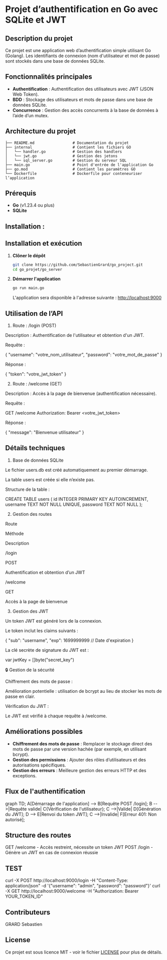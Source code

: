 # Projet d’authentification en Go avec SQLite et JWT

## Description du projet
Ce projet est une application web d’authentification simple utilisant Go (Golang). Les identifiants de connexion (nom d'utilisateur et mot de passe) sont stockés dans une base de données SQLite.

## Fonctionnalités principales
- **Authentification** : Authentification des utilisateurs avec JWT (JSON Web Token).
- **BDD** : Stockage des utilisateurs et mots de passe dans une base de données SQLite.
- **Concurrence** : Gestion des accès concurrents à la base de données à l’aide d’un mutex.

## Architecture du projet
```plaintext
├── README.md                 # Documentation du projet
├── internal                  # Contient les fichiers GO
│   └── handler.go            # Gestion des handlers
│   └── jwt.go                # Gestion des jetons
│   └── sql_server.go         # Gestion du serveur SQL
├── main.go                   # Point d'entrée de l'application Go
├── go.mod                    # Contient les paramètres GO
└── Dockerfile                # Dockerfile pour conteneuriser l’application
```

## Prérequis
- **Go** (v1.23.4 ou plus)
- **SQLite** 

## Installation :
## Installation et exécution
1. **Clôner le dépôt**
   ```bash
   git clone https://github.com/SebastienGrard/go_project.git
   cd go_projet/go_server
   ```
2. **Démarrer l'application**
   ```bash
   go run main.go
   ```
   L'application sera disponible à l'adresse suivante : [http://localhost:9000](http://localhost:9000)

## **Utilisation de l’API**

1. Route : /login (POST)

Description : Authentification de l'utilisateur et obtention d'un JWT.

Requête :

{
  "username": "votre_nom_utilisateur",
  "password": "votre_mot_de_passe"
}

Réponse :

{
  "token": "votre_jwt_token"
}

2. Route : /welcome (GET)

Description : Accès à la page de bienvenue (authentification nécessaire).

Requête :

GET /welcome
Authorization: Bearer <votre_jwt_token>

Réponse :

{
  "message": "Bienvenue utilisateur"
}

## **Détails techniques**

1. Base de données SQLite

Le fichier users.db est créé automatiquement au premier démarrage.

La table users est créée si elle n’existe pas.

Structure de la table :

CREATE TABLE users (
  id INTEGER PRIMARY KEY AUTOINCREMENT,
  username TEXT NOT NULL UNIQUE,
  password TEXT NOT NULL
);

2. Gestion des routes

Route

Méthode

Description

/login

POST

Authentification et obtention d’un JWT

/welcome

GET

Accès à la page de bienvenue

3. Gestion des JWT

Un token JWT est généré lors de la connexion.

Le token inclut les claims suivants :

{
  "sub": "username",
  "exp": 1699999999 // Date d'expiration
}

La clé secrète de signature du JWT est :

var jwtKey = []byte("secret_key")

🔒 Gestion de la sécurité

Chiffrement des mots de passe :

Amélioration potentielle : utilisation de bcrypt au lieu de stocker les mots de passe en clair.

Vérification du JWT :

Le JWT est vérifié à chaque requête à /welcome.

## **Améliorations possibles**

- **Chiffrement des mots de passe** : Remplacer le stockage direct des mots de passe par une version hachée (par exemple, en utilisant bcrypt).
- **Gestion des permissions** : Ajouter des rôles d’utilisateurs et des autorisations spécifiques.
- **Gestion des erreurs** : Meilleure gestion des erreurs HTTP et des exceptions.

## **Flux de l'authentification**

graph TD;
    A[Démarrage de l'application] --> B[Requête POST /login];
    B -->|Requête valide| C{Vérification de l'utilisateur};
    C -->|Valide| D[Génération du JWT];
    D --> E[Renvoi du token JWT];
    C -->|Invalide| F[Erreur 401: Non autorisé];

## **Structure des routes**

GET  /welcome     - Accès restreint, nécessite un token JWT
POST /login       - Génère un JWT en cas de connexion réussie


## **TEST**

curl -X POST http://localhost:9000/login -H "Content-Type: application/json" -d '{"username": "admin", "password": "password"}'
curl -X GET http://localhost:9000/welcome -H "Authorization: Bearer YOUR_TOKEN_ID"

## **Contributeurs**

GRARD Sebastien

## License

Ce projet est sous licence MIT - voir le fichier [LICENSE](LICENSE) pour plus de détails.